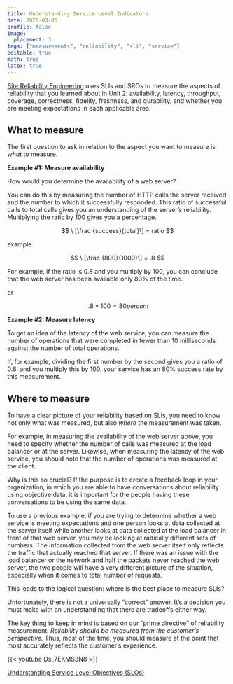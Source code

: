 ```yaml
---
title: Understanding Service Level Indicators
date: 2020-03-05
profile: false
image:
  placement: 3
tags: ["measurements", "reliability", "sli", "service"]
editable: true
math: true
latex: true
---
```


[Site Reliability Engineering](https://docs.microsoft.com/en-us/azure/site-reliability-engineering/?wt.mc_id=oncalllife-blog-jahand) uses SLIs and SROs to measure the aspects of reliability that you learned about in Unit 2: availability, latency, throughput, coverage, correctness, fidelity, freshness, and durability, and whether you are
meeting expectations in each applicable area.

## What to measure

The first question to ask in relation to the aspect you want to measure is *what* to measure.

**Example \#1: Measure availability**

How would you determine the availability of a web server?

You can do this by measuring the number of HTTP calls the server received and the number to which it successfully responded. This ratio of successful calls to total calls gives you an understanding of the server’s reliability. Multiplying the ratio by 100 gives you a percentage.

$$
\ [\frac {success}{total}\] = ratio
$$ 

example

$$
\ [\frac {800}{1000}\] = .8
$$

For example, if the ratio is 0.8 and you multiply by 100, you can conclude that the web server has been available only 80% of the time.

or

$$
\ .8 * 100 = 80 percent
$$

**Example \#2: Measure latency**

To get an idea of the latency of the web service, you can measure the number of operations that were completed in fewer than 10 milliseconds against the number of total operations.

If, for example, dividing the first number by the second gives you a ratio of 0.8, and you multiply this by 100, your service has an 80% success rate by this measurement.

## Where to measure

To have a clear picture of your reliability based on SLIs, you need to know not only what was measured, but also *where* the measurement was taken.

For example, in measuring the availability of the web server above, you need to specify whether the number of calls was measured at the load balancer or at the server. Likewise, when measuring the latency of the web service, you should note that the number of operations was measured at the client.

Why is this so crucial? If the purpose is to create a feedback loop in your organization, in which you are able to have conversations about reliability using objective data, it is important for the people having these conversations to be using the same data.

To use a previous example, if you are trying to determine whether a web service is meeting expectations and one person looks at data collected at the server itself while another looks at data collected at the load balancer in front of that web server, you may be looking at radically different sets of numbers. The
information collected from the web server itself only reflects the traffic that actually reached that server. If there was an issue with the load balancer or the network and half the packets never reached the web server, the two people will have a very different picture of the situation, especially when it comes to
total number of requests.

This leads to the logical question: where is the best place to measure SLIs?

Unfortunately, there is not a universally “correct” answer. It’s a decision you must make with an understanding that there are tradeoffs either way.

The key thing to keep in mind is based on our “prime directive” of reliability measurement: *Reliability should be measured from the customer’s perspective.*
Thus, most of the time, you should measure at the point that most accurately reflects the customer’s experience.

{{< youtube Ds_7EKMS3N8 >}}
<br />

[Understanding Service Level Objectives (SLOs)](/post/understanding-service-level-objectives/)